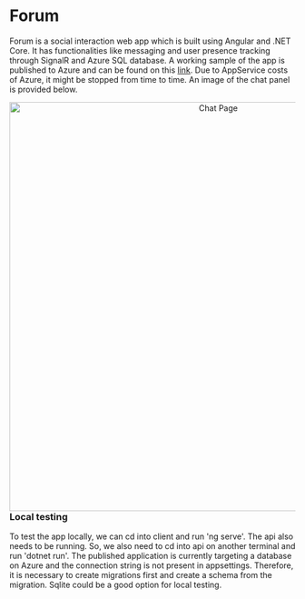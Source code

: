 # Forum
Forum is a social interaction web app which is built using Angular and .NET Core. It has functionalities like messaging and user presence tracking through SignalR and Azure SQL database.
A working sample of the app is published to Azure and can be found on this [link](https://forumsocial.azurewebsites.net/). Due to AppService costs of Azure, it might be stopped from time to time. An image of the chat panel is provided below. 

<p align="center">
  <img align="left" src="https://github.com/barkinak/forum/docs/picture1.png" width="720" title="Chat Page">
</p>

### Local testing
To test the app locally, we can cd into client and run 'ng serve'. The api also needs to be running. So, we also need to cd into api on another terminal and run 'dotnet run'. The published application is currently targeting a database on Azure and the connection string is not present in appsettings. Therefore, it is necessary to create migrations first and create a schema from the migration. Sqlite could be a good option for local testing.